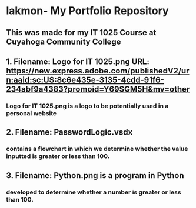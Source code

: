# lakmon- My Portfolio Repository
## This was made for my IT 1025 Course at Cuyahoga Community College
## 1. Filename: Logo for IT 1025.png URL: https://new.express.adobe.com/publishedV2/urn:aaid:sc:US:8c6e435e-3135-4cdd-91f6-234abf9a4383?promoid=Y69SGM5H&mv=other
###     Logo for IT 1025.png is a logo to be potentially used in a personal website 
## 2. Filename: PasswordLogic.vsdx 
###     contains a flowchart in which we determine whether the value inputted is greater or less than 100. 
## 3. Filename: Python.png is a program in Python 
###     developed to determine whether a number is greater or less than 100.

